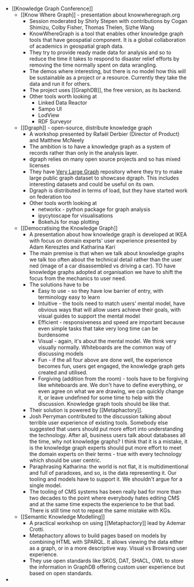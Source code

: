 - [[Knowledge Graph Conference]]
	- [[Know Where Graph]] - presentation about knowwheregraph.org
		- Session moderated by Shirly Stepen with contributions by Cogan Shimizu, Colby Fisher, Thomas Thelen, Sizhe Wang
		- KnowWhereGraph is a tool that enables other knowledge graph tools that have geospatial component. It is a global collaboration of academics in geospatial graph data.
		- They try to provide ready made data for analysis and so to reduce the time it takes to respond to disaster relief efforts by removing the time normally spent on data wrangling.
		- The demos where interesting, but there is no model how this will be sustainable as a project or a resource. Currently they take the data and run it for others.
		- The project uses [[GraphDB]], the free version, as its backend.
		- Other tools worth looking at
			- Linked Data Reactor
			- Sampo UI
			- LodView
			- RDF Surveyor
	- [[Dgraph]] - open-source, distribute knowledge graph
		- A workshop presented by Rafaël Derbier (Director of Product) and Matthew McNeely
		- The ambition is to have a knowledge graph as a system of records rather than only in the analysis layer.
		- dgraph relies on many open source projects and so has mixed licenses
		- They have [Very Large Graph](https://github.com/dgraph-io/vlg) repository where they try to make large public graph dataset to showcase dgraph. This includes interesting datasets and could be useful on its own.
		- Dgraph is distributed in terms of load, but they have started work on federation too
		- Other tools worth looking at
			- networkx - python package for graph analysis
			- ipycytoscape for visualisations
			- BokehJs for map plotting
	- [[Democratising the Knowledge Graph]]
		- A presentation about how knowledge graph is developed at IKEA with focus on domain experts' user experience presented by Adam Keresztes and Katharina Kari
		- The main premise is that when we talk about knowledge graphs we talk too often about the technical detail rather than the user ned (image of a car disassembled vs driving a car). TO have knowledge graphs adopted at organisation we have to shift the focus from the mechanics to user need.
		- The solutions have to be
			- Easy to use - so they have low barrier of entry, with terminology easy to learn
			- Intuitive - the tools need to match users' mental model, have obvious ways that will allow users achieve their goals, with visual guides to support the mental model
			- Efficient - responsiveness and speed are important because even simple tasks that take very long time can be burdensome
			- Visual - again, it's about the mental model. We think very visually normally. Whiteboards are the common way of discussing models
			- Fun - if the all four above are done well, the experience becomes fun, users get engaged, the knowledge graph gets created and utilised.
			- Forgiving (addition from the room) - tools have to be forgiving like whiteboards are. We don't have to define everything, or even agree on what we are drawing, we can quickly change it, or leave undefined for some time to help with the discussion. Knowledge graph tools should be like that.
		- Their solution is powered by [[Metaphactory]].
		- Josh Perryman contributed to the discussion talking about terrible user experience of existing tools. Somebody else suggested that users should put more effort into understanding the technology. After all, business users talk about databases all the time, why not knowledge graphs? I think that it is a mistake, it is the knowledge graph experts should put more effort to meet the domain experts on their terms - true with every technology which should be user centric.
		- Paraphrasing Katharina: the world is not flat, it is multidimentional and full of paradoxes, and so, is the data representing it. Our tooling and models have to support it. We shouldn't argue for a single model.
		- The tooling of CMS systems has been really bad for more than two decades to the point where everybody hates editing CMS and at the same time expects the experience to be that bad. There is still time not to repeat the same mistake with KGs.
	- [[Semantic Knowledge Modelling]]
		- A practical workshop on using [[Metaphactory]] lead by Ademar Crotti.
		- Metaphactory allows to build pages based on models by combining HTML with SPARQL. It allows viewing the data either as a graph, or in a more descriptive way. Visual vs Browsing user experience.
		- They use open standards like SKOS, DAT, SHACL, OWL to store the information in GraphDB offering custom user experience but based on open standards.
-